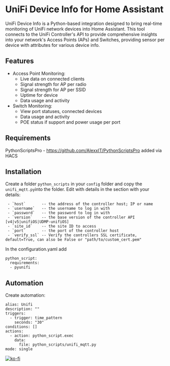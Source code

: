 # UniFi Device Info for Home Assistant
UniFi Device Info is a Python-based integration designed to bring real-time monitoring of UniFi network devices into Home Assistant. This tool connects to the UniFi Controller's API to provide comprehensive insights into your network's Access Points (APs) and Switches, providing sensor per device with attributes for various device info.
## Features
- Access Point Monitoring:
  - Live data on connected clients
  - Signal strength for AP per radio
  - Signal strength for AP per SSID
  - Uptime for device
  - Data usage and activity
- Switch Monitoring:
	 - View port statuses, connected devices
  - Data usage and activity
  - POE status if support and power usage per port

## Requirements

PythonScriptsPro
	- https://github.com/AlexxIT/PythonScriptsPro added via HACS 

## Installation
Create a folder `python_scripts` in your `config` folder and copy the `unifi_mqtt.py`into the folder. Edit with details in the section with your details:
```
 - `host`       -- the address of the controller host; IP or name
 - `username`   -- the username to log in with
 - `password`	-- the password to log in with
 - `version`	-- the base version of the controller API [v4|v5|unifiOS|UDMP-unifiOS]
 - `site_id`	-- the site ID to access
 - `port`       -- the port of the controller host
 - `verify_ssl`	-- Verify the controllers SSL certificate, default=True, can also be False or "path/to/custom_cert.pem"
```
In the configuration.yaml add

```
python_script:
  requirements:
  - pyunifi
```

## Automation

Create automation:

```
alias: Unifi
description: ""
triggers:
  - trigger: time_pattern
    seconds: "30"
conditions: []
actions:
  - action: python_script.exec
    data:
      file: python_scripts/unifi_mqtt.py
mode: single
```

[![ko-fi](https://ko-fi.com/img/githubbutton_sm.svg)](https://ko-fi.com/J3J014JZ45)

